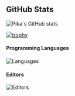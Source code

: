 
## GitHub Stats
![Pika´s GitHub stats](https://github-readme-stats.vercel.app/api?username=PikachuMJ&show_icons=true&theme=cobalt)

[![trophy](https://github-profile-trophy.vercel.app/?username=PikachuMJ&theme=dracula)](https://github.com/ryo-ma/github-profile-trophy)

#### Programming Languages
![Languages](https://skillicons.dev/icons?i=c,js,python,java,php)

#### Editors

![Editors](https://skillicons.dev/icons?i=idea,phpstorm,pycharm,visualstudio,vscode)

